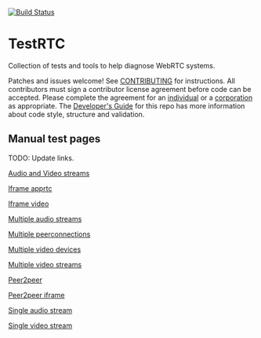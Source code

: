 [![Build Status](https://travis-ci.org/GoogleChrome/webrtc.svg)](https://travis-ci.org/GoogleChrome/webrtc)

# TestRTC #

Collection of tests and tools to help diagnose WebRTC systems.

Patches and issues welcome! See [CONTRIBUTING](https://github.com/GoogleChrome/webrtc/blob/master/CONTRIBUTING.md) for instructions. All contributors must sign a contributor license agreement before code can be accepted. Please complete the agreement for an [individual](https://developers.google.com/open-source/cla/individual) or a [corporation](https://developers.google.com/open-source/cla/corporate) as appropriate. The [Developer's Guide](https://bit.ly/webrtcdevguide) for this repo has more information about code style, structure and validation.


## Manual test pages ##

TODO: Update links.

[Audio and Video streams](https://googlechrome.github.io/webrtc/samples/web/content/manual-test/audio-and-video)

[Iframe apprtc](https://googlechrome.github.io/webrtc/samples/web/content/manual-test/iframe-apprtc)

[Iframe video](https://googlechrome.github.io/webrtc/samples/web/content/manual-test/iframe-video)

[Multiple audio streams](https://googlechrome.github.io/webrtc/samples/web/content/manual-test/multiple-audio)

[Multiple peerconnections](https://googlechrome.github.io/webrtc/samples/web/content/manual-test/multiple-peerconnections)

[Multiple video devices](https://googlechrome.github.io/webrtc/samples/web/content/manual-test/multiple-video-devices)

[Multiple video streams](https://googlechrome.github.io/webrtc/samples/web/content/manual-test/multiple-video)

[Peer2peer](https://googlechrome.github.io/webrtc/samples/web/content/manual-test/peer2peer)

[Peer2peer iframe](https://googlechrome.github.io/webrtc/samples/web/content/manual-test/peer2peer-iframe)

[Single audio stream](https://googlechrome.github.io/webrtc/samples/web/content/manual-test/single-audio)

[Single video stream](https://googlechrome.github.io/webrtc/samples/web/content/manual-test/single-video)

